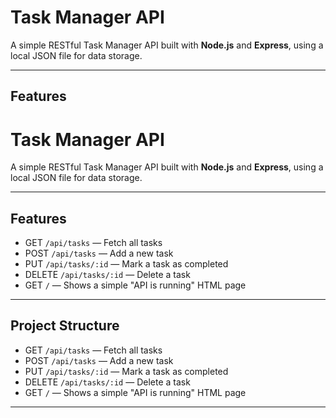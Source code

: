 #  Task Manager API

A simple RESTful Task Manager API built with **Node.js** and **Express**, using a local JSON file for data storage.

---

##  Features
#  Task Manager API

A simple RESTful Task Manager API built with **Node.js** and **Express**, using a local JSON file for data storage.

---

##  Features

-  GET `/api/tasks` — Fetch all tasks
-  POST `/api/tasks` — Add a new task
-  PUT `/api/tasks/:id` — Mark a task as completed
-  DELETE `/api/tasks/:id` — Delete a task
-  GET `/` — Shows a simple "API is running" HTML page

---

##  Project Structure


- GET `/api/tasks` — Fetch all tasks
- POST `/api/tasks` — Add a new task
- PUT `/api/tasks/:id` — Mark a task as completed
- DELETE `/api/tasks/:id` — Delete a task
- GET `/` — Shows a simple "API is running" HTML page

---


